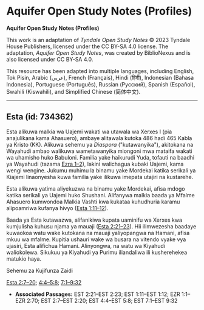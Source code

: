 # Aquifer Open Study Notes (Profiles)

**Aquifer Open Study Notes (Profiles)**

This work is an adaptation of *Tyndale Open Study Notes* © 2023 Tyndale House Publishers, licensed under the CC BY\-SA 4\.0 license. The adaptation, *Aquifer Open Study Notes*, was created by BiblioNexus and is also licensed under CC BY\-SA 4\.0\.

This resource has been adapted into multiple languages, including English, Tok Pisin, Arabic (عربي), French (Français), Hindi (हिंदी), Indonesian (Bahasa Indonesia), Portuguese (Português), Russian (Русский), Spanish (Español), Swahili (Kiswahili), and Simplified Chinese (简体中文).



--------------------------------

## Esta (id: 734362)

Esta alikuwa malkia wa Uajemi wakati wa utawala wa Xerxes I (pia anajulikana kama Ahasuero), ambaye alitawala kutoka 486 hadi 465 Kabla ya Kristo (KK). Alikuwa sehemu ya *Diaspora* ("kutawanyika"), akitokana na Wayahudi ambao walikuwa wametawanyika miongoni mwa mataifa wakati wa uhamisho huko Babuloni. Familia yake haikurudi Yuda, tofauti na baadhi ya Wayahudi (tazama [Ezra 1–2](https://ref.ly/Ezra1:1-Ezra2:70)), lakini walichagua kubaki Uajemi, kama wengi wengine. Jukumu muhimu la binamu yake Mordekai katika serikali ya Kiajemi linaonyesha kuwa familia yake ilikuwa imepata utajiri na kustarehe.

Esta alikuwa yatima aliyekuzwa na binamu yake Mordekai, afisa mdogo katika serikali ya Uajemi huko Shushani. Alifanywa malkia baada ya Mfalme Ahasuero kumwondoa Malkia Vashti kwa kukataa kuhudhuria karamu alipoamriwa kufanya hivyo ([Esta 1:11–12](https://ref.ly/Esth1:11-Esth1:12)).

Baada ya Esta kutawazwa, alifanikiwa kupata uaminifu wa Xerxes kwa kumjulisha kuhusu njama ya mauaji ([Esta 2:21–23](https://ref.ly/Esth2:21-Esth2:23)). Hii ilimwezesha baadaye kuwaokoa watu wake kutokana na mauaji yaliyopangwa na Hamani, afisa mkuu wa mfalme. Kupitia ushauri wake wa busara na vitendo vyake vya ujasiri, Esta alifichua Hamani. Alinyongwa, na watu wa Kiyahudi waliokolewa. Sikukuu ya Kiyahudi ya Purimu iliandaliwa ili kusherehekea matukio haya.

Sehemu za Kujifunza Zaidi

[Esta 2:7–20](https://ref.ly/Esth2:7-Esth2:20); [4:4–5:8](https://ref.ly/Esth4:4-Esth5:8); [7:1–9:32](https://ref.ly/Esth7:1-Esth9:32)

* **Associated Passages:** EST 2:21–EST 2:23; EST 1:11–EST 1:12; EZR 1:1–EZR 2:70; EST 2:7–EST 2:20; EST 4:4–EST 5:8; EST 7:1–EST 9:32

